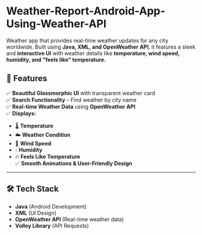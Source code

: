 # Weather-Report-Android-App-Using-Weather-API


 Weather app that provides real-time weather updates for any city worldwide. Built using **Java, XML, and OpenWeather API**, it features a sleek and **interactive UI** with weather details like **temperature, wind speed, humidity, and "feels like" temperature.**  

## 📌 Features

✅ **Beautiful Glassmorphic UI** with transparent weather card  
✅ **Search Functionality** – Find weather by city name  
✅ **Real-time Weather Data** using **OpenWeather API**  
✅ **Displays:**  
   - 🌡️ **Temperature**  
   - ☁️ **Weather Condition**  
   - 💨 **Wind Speed**  
   - 💧 **Humidity**  
   - 🔥 **Feels Like Temperature**  
✅ **Smooth Animations & User-Friendly Design**  

---

## 🛠️ Tech Stack

- **Java** (Android Development)  
- **XML** (UI Design)  
- **OpenWeather API** (Real-time weather data)  
- **Volley Library** (API Requests)  

